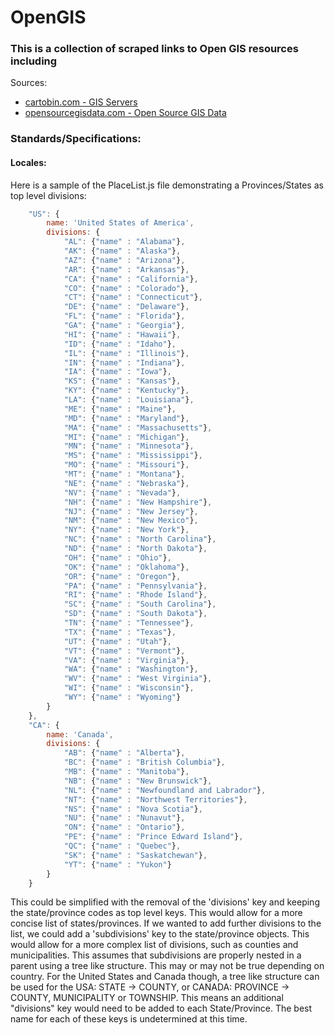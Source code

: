 # OpenGIS 

### This is a collection of scraped links to Open GIS resources including

Sources:
* [cartobin.com - GIS Servers](https://servers.cartobin.com/)
* [opensourcegisdata.com - Open Source GIS Data](https://opensourcegisdata.com/)


### Standards/Specifications:
#### Locales:

Here is a sample of the PlaceList.js file demonstrating a Provinces/States as top level divisions:
```js
    "US": {
        name: 'United States of America',
        divisions: {
            "AL": {"name" : "Alabama"},
            "AK": {"name" : "Alaska"},
            "AZ": {"name" : "Arizona"},
            "AR": {"name" : "Arkansas"},
            "CA": {"name" : "California"},
            "CO": {"name" : "Colorado"},
            "CT": {"name" : "Connecticut"},
            "DE": {"name" : "Delaware"},
            "FL": {"name" : "Florida"},
            "GA": {"name" : "Georgia"},
            "HI": {"name" : "Hawaii"},
            "ID": {"name" : "Idaho"},
            "IL": {"name" : "Illinois"},
            "IN": {"name" : "Indiana"},
            "IA": {"name" : "Iowa"},
            "KS": {"name" : "Kansas"},
            "KY": {"name" : "Kentucky"},
            "LA": {"name" : "Louisiana"},
            "ME": {"name" : "Maine"},
            "MD": {"name" : "Maryland"},
            "MA": {"name" : "Massachusetts"},
            "MI": {"name" : "Michigan"},
            "MN": {"name" : "Minnesota"},
            "MS": {"name" : "Mississippi"},
            "MO": {"name" : "Missouri"},
            "MT": {"name" : "Montana"},
            "NE": {"name" : "Nebraska"},
            "NV": {"name" : "Nevada"},
            "NH": {"name" : "New Hampshire"},
            "NJ": {"name" : "New Jersey"},
            "NM": {"name" : "New Mexico"},
            "NY": {"name" : "New York"},
            "NC": {"name" : "North Carolina"},
            "ND": {"name" : "North Dakota"},
            "OH": {"name" : "Ohio"},
            "OK": {"name" : "Oklahoma"},
            "OR": {"name" : "Oregon"},
            "PA": {"name" : "Pennsylvania"},
            "RI": {"name" : "Rhode Island"},
            "SC": {"name" : "South Carolina"},
            "SD": {"name" : "South Dakota"},
            "TN": {"name" : "Tennessee"},
            "TX": {"name" : "Texas"},
            "UT": {"name" : "Utah"},
            "VT": {"name" : "Vermont"},
            "VA": {"name" : "Virginia"},
            "WA": {"name" : "Washington"},
            "WV": {"name" : "West Virginia"},
            "WI": {"name" : "Wisconsin"},
            "WY": {"name" : "Wyoming"}
        }
    },
    "CA": {
        name: 'Canada',
        divisions: {
            "AB": {"name" : "Alberta"},
            "BC": {"name" : "British Columbia"},
            "MB": {"name" : "Manitoba"},
            "NB": {"name" : "New Brunswick"},
            "NL": {"name" : "Newfoundland and Labrador"},
            "NT": {"name" : "Northwest Territories"},
            "NS": {"name" : "Nova Scotia"},
            "NU": {"name" : "Nunavut"},
            "ON": {"name" : "Ontario"},
            "PE": {"name" : "Prince Edward Island"},
            "QC": {"name" : "Quebec"},
            "SK": {"name" : "Saskatchewan"},
            "YT": {"name" : "Yukon"}
        }
    }
```
This could be simplified with the removal of the 'divisions' key and keeping the state/province codes as top level keys.  This would allow for a more concise list of states/provinces. If we wanted to add further divisions to the list, we could add a 'subdivisions' key to the state/province objects.  This would allow for a more complex list of divisions, such as counties and municipalities. This assumes that subdivisions are properly nested in a parent using a tree like structure. This may or may not be true depending on country. For the United States and Canada though, a tree like structure can be used for the USA: STATE -> COUNTY, or CANADA: PROVINCE -> COUNTY, MUNICIPALITY or TOWNSHIP. This means an additional "divisions" key would need to be added to each State/Province. The best name for each of these keys is undetermined at this time.